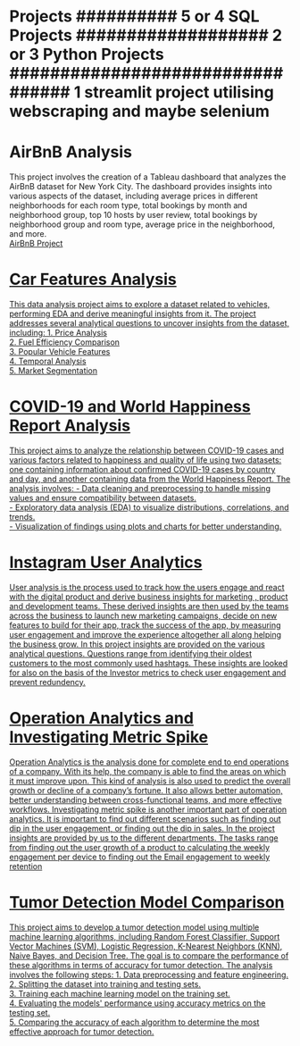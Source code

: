# Projects ##########    5 or 4 SQL Projects ###################    2 or 3 Python Projects #################################  1 streamlit project utilising webscraping and maybe selenium ########################### 

<H1> AirBnB Analysis </H1>
This project involves the creation of a Tableau dashboard that analyzes the AirBnB dataset for New York City. The dashboard provides insights into various aspects of the dataset, including average prices in different neighborhoods for each room type, total bookings by month and neighborhood group, top 10 hosts by user review, total bookings by neighborhood group and room type, average price in the neighborhood, and more.<BR>
<a href = "https://public.tableau.com/views/AirBnB_16891902771890/Dashboard1?:language=en-US&publish=yes&:display_count=n&:origin=viz_share_link"> AirBnB Project 
<H1>Car Features Analysis</H1>
This data analysis project aims to explore a dataset related to vehicles, performing EDA and derive meaningful insights from it. The project addresses several analytical questions to uncover insights from the dataset, including:
1. Price Analysis<BR>
2. Fuel Efficiency Comparison<BR>
3. Popular Vehicle Features<BR>
4. Temporal Analysis<BR>
5. Market Segmentation
<H1>COVID-19 and World Happiness Report Analysis</H1>
This project aims to analyze the relationship between COVID-19 cases and various factors related to happiness and quality of life using two datasets: one containing information about confirmed COVID-19 cases by country and day, and another containing data from the World Happiness Report. The analysis involves:
- Data cleaning and preprocessing to handle missing values and ensure compatibility between datasets.<BR>
- Exploratory data analysis (EDA) to visualize distributions, correlations, and trends.<BR>
- Visualization of findings using plots and charts for better understanding.<BR>
<H1>Instagram User Analytics</H1>
User analysis is the process used to track how the users engage and react with the digital product and derive business insights for marketing , product and development teams. These derived insights are then used by the teams across the business to launch new marketing campaigns, decide on new features to build for their app, track the success of the app, by measuring user engagement and improve the experience altogether all along helping the business grow.
In this project insights are provided on the various analytical questions. Questions range from identifying their oldest customers to the most commonly used hashtags. These insights are looked for also on the basis of the Investor metrics to check user engagement and prevent redundency.
<H1> Operation Analytics and Investigating Metric Spike </H1>
Operation Analytics is the analysis done for complete end to end operations of a company. With its help, the company is able to find the areas on which it must improve upon. This kind of analysis is also used to predict the overall growth or decline of a company’s fortune. It also allows better automation, better understanding between cross-functional teams, and more effective workflows.
Investigating metric spike is another important part of operation analytics. It is important to find out different scenarios such as finding out dip in the user engagement, or finding out the dip in sales. In the project insights are provided by us to the different departments. The tasks range from finding out the user growth of a product to calculating the weekly engagement per device to finding out the Email engagement to weekly retention
<H1>Tumor Detection Model Comparison </H1>
This project aims to develop a tumor detection model using multiple machine learning algorithms, including Random Forest Classifier, Support Vector Machines (SVM), Logistic Regression, K-Nearest Neighbors (KNN), Naive Bayes, and Decision Tree. The goal is to compare the performance of these algorithms in terms of accuracy for tumor detection. The analysis involves the following steps:
1. Data preprocessing and feature engineering.<BR>
2. Splitting the dataset into training and testing sets.<BR>
3. Training each machine learning model on the training set.<BR>
4. Evaluating the models' performance using accuracy metrics on the testing set.<BR>
5. Comparing the accuracy of each algorithm to determine the most effective approach for tumor detection.<BR>
